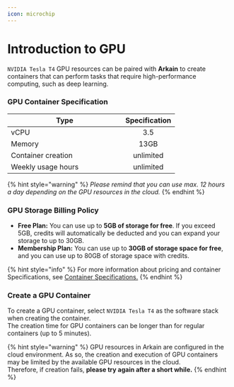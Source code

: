 ```yaml
---
icon: microchip
---
```


# Introduction to GPU

`NVIDIA Tesla T4` GPU resources can be paired with **Arkain** to create containers that can perform tasks that require high-performance computing, such as deep learning.

### GPU Container Specification

<table><thead><tr><th width="243">Type</th><th align="center">Specification</th></tr></thead><tbody><tr><td>vCPU</td><td align="center">3.5</td></tr><tr><td>Memory</td><td align="center">13GB</td></tr><tr><td>Container creation</td><td align="center">unlimited</td></tr><tr><td>Weekly usage hours</td><td align="center">unlimited</td></tr></tbody></table>

{% hint style="warning" %}
_Please remind that you can use max. 12 hours a day depending on the GPU resources in the cloud._
{% endhint %}

### **GPU Storage Billing Policy**

* **Free Plan:** You can use up to **5GB of storage for free**. If you exceed 5GB, credits will automatically be deducted and you can expand your storage to up to 30GB.
* **Membership Plan:** You can use up to **30GB of storage space for free**, and you can use up to 80GB of storage space with credits.

{% hint style="info" %}
For more information about pricing and container Specifications, see [Container Specifications.](container-specifications.md)
{% endhint %}

### Create a GPU Container

To create a GPU container, select `NVIDIA Tesla T4` as the software stack when creating the container. \
The creation time for GPU containers can be longer than for regular containers (up to 5 minutes).

{% hint style="warning" %}
GPU resources in Arkain are configured in the cloud environment. As so, the creation and execution of GPU containers may be limited by the available GPU resources in the cloud.\
Therefore, if creation fails, **please try again after a short while.**
{% endhint %}
